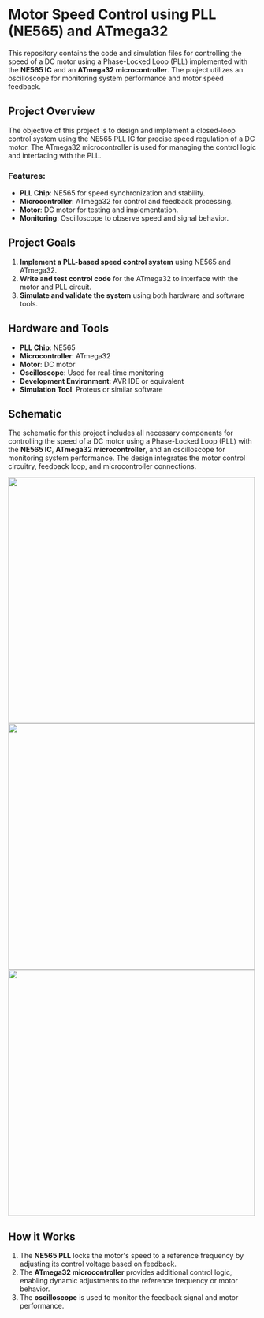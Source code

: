 # Motor Speed Control using PLL (NE565) and ATmega32

This repository contains the code and simulation files for controlling the speed of a DC motor using a Phase-Locked Loop (PLL) implemented with the **NE565 IC** and an **ATmega32 microcontroller**. The project utilizes an oscilloscope for monitoring system performance and motor speed feedback.

## Project Overview

The objective of this project is to design and implement a closed-loop control system using the NE565 PLL IC for precise speed regulation of a DC motor. The ATmega32 microcontroller is used for managing the control logic and interfacing with the PLL.

### Features:
- **PLL Chip**: NE565 for speed synchronization and stability.
- **Microcontroller**: ATmega32 for control and feedback processing.
- **Motor**: DC motor for testing and implementation.
- **Monitoring**: Oscilloscope to observe speed and signal behavior.

## Project Goals
1. **Implement a PLL-based speed control system** using NE565 and ATmega32.
2. **Write and test control code** for the ATmega32 to interface with the motor and PLL circuit.
3. **Simulate and validate the system** using both hardware and software tools.

## Hardware and Tools
- **PLL Chip**: NE565
- **Microcontroller**: ATmega32
- **Motor**: DC motor
- **Oscilloscope**: Used for real-time monitoring
- **Development Environment**: AVR IDE or equivalent
- **Simulation Tool**: Proteus or similar software

## Schematic
The schematic for this project includes all necessary components for controlling the speed of a DC motor using a Phase-Locked Loop (PLL) with the **NE565 IC**, **ATmega32 microcontroller**, and an oscilloscope for monitoring system performance. The design integrates the motor control circuitry, feedback loop, and microcontroller connections.

<img src="Images/Schematic.jpg" width="500"/>
<img src="Images/Schematic.jpg" width="500"/>
<img src="Images/Schematic.jpg" width="500"/>

## How it Works
1. The **NE565 PLL** locks the motor's speed to a reference frequency by adjusting its control voltage based on feedback.
2. The **ATmega32 microcontroller** provides additional control logic, enabling dynamic adjustments to the reference frequency or motor behavior.
3. The **oscilloscope** is used to monitor the feedback signal and motor performance.
